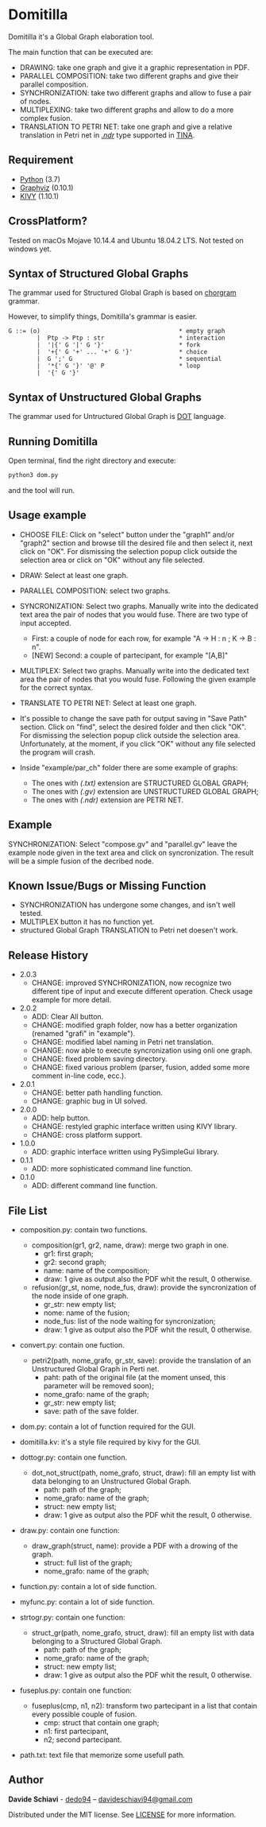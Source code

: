 # Domitilla
Domitilla it's a Global Graph elaboration tool.

The main function that can be executed are: 

- DRAWING: take one graph and give it a graphic representation in PDF.
- PARALLEL COMPOSITION: take two different graphs and give their parallel composition. 
- SYNCHRONIZATION: take two different graphs and allow to fuse a pair of nodes. 
- MULTIPLEXING: take two different graphs and allow to do a more complex fusion.
- TRANSLATION TO PETRI NET: take one graph and give a relative translation in Petri net in [_.ndr_](http://projects.laas.fr/tina/manuals/formats.html#3) type supported in [TINA](http://projects.laas.fr/tina/download.php).

## Requirement
- [Python](https://www.python.org/downloads/) (3.7)
- [Graphviz](https://www.graphviz.org/download/) (0.10.1)
- [KIVY](https://kivy.org/#download) (1.10.1)

## CrossPlatform?

Tested on macOs Mojave 10.14.4 and Ubuntu 18.04.2 LTS.
Not tested on windows yet.

## Syntax of Structured Global Graphs

The grammar used for Structured Global Graph is based on [chorgram](https://bitbucket.org/emlio_tuosto/chorgram/wiki/Home) grammar.

However, to simplify things, Domitilla's grammar is easier.

```
G ::= (o)                                       * empty graph
        |  Ptp -> Ptp : str                     * interaction
        |  '|{' G '|' G '}'                     * fork
        |  '+{' G '+' ... '+' G '}'             * choice
        |  G ';' G                              * sequential
        |  '*{' G '}' '@' P                     * loop
        |  '{' G '}'

```

## Syntax of Unstructured Global Graphs

The grammar used for Untructured Global Graph is [DOT](https://graphviz.gitlab.io/_pages/doc/info/lang.html) language.

## Running Domitilla

Open terminal, find the right directory and execute:
```sh
python3 dom.py
```
and the tool will run.

## Usage example

- CHOOSE FILE: Click on "select" button under the "graph1" and/or "graph2" section and browse till the desired file and then select it, next click on "OK".
For dismissing the selection popup click outside the selection area or click on "OK" without any file selected. 

- DRAW: Select at least one graph.

- PARALLEL COMPOSITION: select two graphs.

- SYNCRONIZATION: Select two graphs. Manually write into the dedicated text area the pair of nodes that you would fuse. 
There are two type of input accepted.
    * First: a couple of node for each row, for example "A -> H : n ; K -> B : n".
    * [NEW] Second: a couple of partecipant, for example "[A,B]"

- MULTIPLEX: Select two graphs. Manually write into the dedicated text area the pair of nodes that you would fuse. Following the given example for the correct syntax.
 
- TRANSLATE TO PETRI NET: Select at least one graph.

- It's possible to change the save path for output saving in "Save Path" section. Click on "find", select the desired folder and then click "OK". 
For dismissing the selection popup click outside the selection area. Unfortunately, at the moment,  if you click "OK" without any file selected the program will crash. 

- Inside "example/par_ch" folder there are some example of graphs:
    * The ones with _(.txt)_ extension are STRUCTURED GLOBAL GRAPH; 
    * The ones with _(.gv)_ extension are UNSTRUCTURED GLOBAL GRAPH;
    * The ones with _(.ndr)_ extension are PETRI NET.

## Example

SYNCHRONIZATION: Select "compose.gv" and "parallel.gv" leave the example node given in the text area and click on syncronization. The result will be a simple fusion of the decribed node.

## Known Issue/Bugs or Missing Function 

- SYNCHRONIZATION has undergone some changes, and isn't well tested. 
- MULTIPLEX button it has no function yet.
- structured Global Graph TRANSLATION to Petri net doesen't work.

## Release History

* 2.0.3
    * CHANGE: improved SYNCHRONIZATION, now recognize two different tipe of input and execute different operation. Check usage example for more detail.
* 2.0.2
    * ADD: Clear All button.
    * CHANGE: modified graph folder, now has a better organization (renamed "grafi" in "example").
    * CHANGE: modified label naming in Petri net translation.
    * CHANGE: now able to execute syncronization using onli one graph.
    * CHANGE: fixed problem saving directory.
    * CHANGE: fixed various problem (parser, fusion, added some more comment in-line code, ecc.).
* 2.0.1
    * CHANGE: better path handling function.
    * CHANGE: graphic bug in UI solved.
* 2.0.0
    * ADD: help button.
    * CHANGE: restyled graphic interface written using KIVY library.
    * CHANGE: cross platform support.
* 1.0.0
    * ADD: graphic interface written using PySimpleGui library.
* 0.1.1
    * ADD: more sophisticated command line function.
* 0.1.0
    * ADD: different command line function.
    
## File List

* composition.py: contain two functions. 
    * composition(gr1, gr2, name, draw): merge two graph in one.
        * gr1: first graph;
        * gr2: second graph;
        * name: name of the composition;
        * draw: 1 give as output also the PDF whit the result, 0 otherwise.
    * refusion(gr_st, nome, node_fus, draw): provide the syncronization of the node inside of one graph.
        * gr_str: new empty list;
        * nome: name of the fusion;
        * node_fus: list of the node waiting for syncronization;
        * draw: 1 give as output also the PDF whit the result, 0 otherwise.

* convert.py: contain one fuction.
    *  petri2(path, nome_grafo, gr_str, save): provide the translation of an Unstructured Global Graph in Perti net.
       * paht: path of the original file (at the moment unsed, this parameter will be removed soon);
       * nome_grafo: name of the graph;
       * gr_str: new empty list;
       * save: path of the save folder.

* dom.py: contain a lot of function required for the GUI.

* domitilla.kv: it's a style file required by kivy for the GUI.

* dottogr.py: contain one function.
    * dot_not_struct(path, nome_grafo, struct, draw): fill an empty list with data belonging to an Unstructured Global Graph.
        * path: path of the graph;
        * nome_grafo: name of the graph;
        * struct: new empty list;
        * draw: 1 give as output also the PDF whit the result, 0 otherwise.
        
* draw.py: contain one function:
    * draw_graph(struct, name): provide a PDF with a drowing of the graph.
         * struct: full list of the graph;
         * nome_grafo: name of the graph;
         
* function.py: contain a lot of side function.

* myfunc.py: contain a lot of side function.

* strtogr.py: contain one function:
    * struct_gr(path, nome_grafo, struct, draw): fill an empty list with data belonging to a Structured Global Graph.
        * path: path of the graph;
        * nome_grafo: name of the graph;
        * struct: new empty list;
        * draw: 1 give as output also the PDF whit the result, 0 otherwise.
        
* fuseplus.py: contain one function:
    * fuseplus(cmp, n1, n2): transform two partecipant in a list that contain every possible couple of fusion.
       * cmp: struct that contain one graph;
       * n1: first partecipant,
       * n2; second partecipant.
        
* path.txt: text file that memorize some usefull path.
    

## Author
**Davide Schiavi** - [dedo94](https://github.com/dedo94) – davideschiavi94@gmail.com

Distributed under the MIT license. See [LICENSE](LICENSE) for more information.
